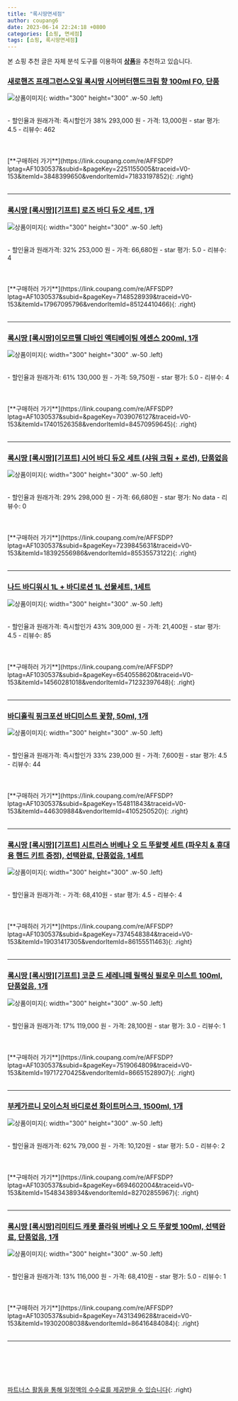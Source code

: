 ```yaml
---
title: "록시땅면세점"
author: coupang6
date: 2023-06-14 22:24:18 +0800
categories: [쇼핑, 면세점]
tags: [쇼핑, 록시땅면세점]
---
```


본 쇼핑 추천 글은 자체 분석 도구를 이용하여 [**상품**](https://link.coupang.com/a/bao1ui)을 추천하고 있습니다.

### [새로핸즈 프래그런스오일 록시땅 시어버터핸드크림 향 100ml FO, 단품](https://link.coupang.com/re/AFFSDP?lptag=AF1030537&subid=&pageKey=2251155005&traceid=V0-153&itemId=3848399650&vendorItemId=71833197852)

![상품이미지](https://thumbnail8.coupangcdn.com/thumbnails/remote/230x230ex/image/vendor_inventory/d603/66594190f351785bfda558938ab46f25e139e05f1949a438a180cc979e8e.jpg){: width="300" height="300" .w-50 .left}


<br>
- 할인율과 원래가격: 즉시할인가 38%  293,000   원
- 가격: 13,000원
- star 평가: 4.5
- 리뷰수: 462
<br>
<br>
<br>
<br>
[**구매하러 가기**](https://link.coupang.com/re/AFFSDP?lptag=AF1030537&subid=&pageKey=2251155005&traceid=V0-153&itemId=3848399650&vendorItemId=71833197852){: .right}
<br>
<br>

---

### [록시땅 [록시땅][기프트] 로즈 바디 듀오 세트, 1개](https://link.coupang.com/re/AFFSDP?lptag=AF1030537&subid=&pageKey=7148528939&traceid=V0-153&itemId=17967095796&vendorItemId=85124410466)

![상품이미지](https://thumbnail8.coupangcdn.com/thumbnails/remote/230x230ex/image/vendor_inventory/c7f2/b0e81aed322f44b3d02d48ffc62dd05c924997817a2aa605b55a48a22a76.jpg){: width="300" height="300" .w-50 .left}


<br>
- 할인율과 원래가격: 32%  253,000   원
- 가격: 66,680원
- star 평가: 5.0
- 리뷰수: 4
<br>
<br>
<br>
<br>
[**구매하러 가기**](https://link.coupang.com/re/AFFSDP?lptag=AF1030537&subid=&pageKey=7148528939&traceid=V0-153&itemId=17967095796&vendorItemId=85124410466){: .right}
<br>
<br>

---

### [록시땅 [록시땅]이모르뗄 디바인 액티베이팅 에센스 200ml, 1개](https://link.coupang.com/re/AFFSDP?lptag=AF1030537&subid=&pageKey=7039076127&traceid=V0-153&itemId=17401526358&vendorItemId=84570959645)

![상품이미지](https://thumbnail9.coupangcdn.com/thumbnails/remote/230x230ex/image/vendor_inventory/f9d3/7e86bcaae7c1b6764158875ca5e89e795358119b0539aec5a95349b83054.jpg){: width="300" height="300" .w-50 .left}


<br>
- 할인율과 원래가격: 61%  130,000   원
- 가격: 59,750원
- star 평가: 5.0
- 리뷰수: 4
<br>
<br>
<br>
<br>
[**구매하러 가기**](https://link.coupang.com/re/AFFSDP?lptag=AF1030537&subid=&pageKey=7039076127&traceid=V0-153&itemId=17401526358&vendorItemId=84570959645){: .right}
<br>
<br>

---

### [록시땅 [록시땅][기프트] 시어 바디 듀오 세트 (샤워 크림 + 로션), 단품없음](https://link.coupang.com/re/AFFSDP?lptag=AF1030537&subid=&pageKey=7239845631&traceid=V0-153&itemId=18392556986&vendorItemId=85535573122)

![상품이미지](https://thumbnail10.coupangcdn.com/thumbnails/remote/230x230ex/image/vendor_inventory/a97b/d1a4aeb3008391e1d44e8a11279c5aaf2d9fb16899d09d0e2c5ca018bf5e.jpg){: width="300" height="300" .w-50 .left}


<br>
- 할인율과 원래가격: 29%  298,000   원
- 가격: 66,680원
- star 평가: No data
- 리뷰수: 0
<br>
<br>
<br>
<br>
[**구매하러 가기**](https://link.coupang.com/re/AFFSDP?lptag=AF1030537&subid=&pageKey=7239845631&traceid=V0-153&itemId=18392556986&vendorItemId=85535573122){: .right}
<br>
<br>

---

### [나드 바디워시 1L + 바디로션 1L 선물세트, 1세트](https://link.coupang.com/re/AFFSDP?lptag=AF1030537&subid=&pageKey=6540558620&traceid=V0-153&itemId=14560281018&vendorItemId=71232397648)

![상품이미지](https://thumbnail8.coupangcdn.com/thumbnails/remote/230x230ex/image/retail/images/2020/07/14/17/6/7f60e45e-b700-4fe3-a48e-7f06511f96a0.jpg){: width="300" height="300" .w-50 .left}


<br>
- 할인율과 원래가격: 즉시할인가 43%  309,000   원
- 가격: 21,400원
- star 평가: 4.5
- 리뷰수: 85
<br>
<br>
<br>
<br>
[**구매하러 가기**](https://link.coupang.com/re/AFFSDP?lptag=AF1030537&subid=&pageKey=6540558620&traceid=V0-153&itemId=14560281018&vendorItemId=71232397648){: .right}
<br>
<br>

---

### [바디홀릭 핑크포션 바디미스트 꽃향, 50ml, 1개](https://link.coupang.com/re/AFFSDP?lptag=AF1030537&subid=&pageKey=154811843&traceid=V0-153&itemId=446309884&vendorItemId=4105250520)

![상품이미지](https://thumbnail10.coupangcdn.com/thumbnails/remote/230x230ex/image/retail/images/2018/11/06/11/4/dc315e72-f809-4739-a60c-1512ffd9f73d.jpg){: width="300" height="300" .w-50 .left}


<br>
- 할인율과 원래가격: 즉시할인가 33%  239,000   원
- 가격: 7,600원
- star 평가: 4.5
- 리뷰수: 44
<br>
<br>
<br>
<br>
[**구매하러 가기**](https://link.coupang.com/re/AFFSDP?lptag=AF1030537&subid=&pageKey=154811843&traceid=V0-153&itemId=446309884&vendorItemId=4105250520){: .right}
<br>
<br>

---

### [록시땅 [록시땅][기프트] 시트러스 버베나 오 드 뚜왈렛 세트 (파우치 & 휴대용 핸드 키트 증정), 선택완료, 단품없음, 1세트](https://link.coupang.com/re/AFFSDP?lptag=AF1030537&subid=&pageKey=7374548384&traceid=V0-153&itemId=19031417305&vendorItemId=86155511463)

![상품이미지](https://thumbnail10.coupangcdn.com/thumbnails/remote/230x230ex/image/vendor_inventory/23d6/67fd6c7a1eaa59e64cdb1ee75a667b2981645b7206ae222bc148aafb613c.jpg){: width="300" height="300" .w-50 .left}


<br>
- 할인율과 원래가격: 
- 가격: 68,410원
- star 평가: 4.5
- 리뷰수: 4
<br>
<br>
<br>
<br>
[**구매하러 가기**](https://link.coupang.com/re/AFFSDP?lptag=AF1030537&subid=&pageKey=7374548384&traceid=V0-153&itemId=19031417305&vendorItemId=86155511463){: .right}
<br>
<br>

---

### [록시땅 [록시땅][기프트] 코쿤 드 세레니떼 릴랙싱 필로우 미스트 100ml, 단품없음, 1개](https://link.coupang.com/re/AFFSDP?lptag=AF1030537&subid=&pageKey=7519064809&traceid=V0-153&itemId=19717270425&vendorItemId=86651528907)

![상품이미지](https://thumbnail8.coupangcdn.com/thumbnails/remote/230x230ex/image/vendor_inventory/ee8d/1a02779eacba5f9caa4cca66cd7f39f55ba1d596e3f7cc2705b3ee8241f5.png){: width="300" height="300" .w-50 .left}


<br>
- 할인율과 원래가격: 17%  119,000   원
- 가격: 28,100원
- star 평가: 3.0
- 리뷰수: 1
<br>
<br>
<br>
<br>
[**구매하러 가기**](https://link.coupang.com/re/AFFSDP?lptag=AF1030537&subid=&pageKey=7519064809&traceid=V0-153&itemId=19717270425&vendorItemId=86651528907){: .right}
<br>
<br>

---

### [부케가르니 모이스처 바디로션 화이트머스크, 1500ml, 1개](https://link.coupang.com/re/AFFSDP?lptag=AF1030537&subid=&pageKey=6694602004&traceid=V0-153&itemId=15483438934&vendorItemId=82702855967)

![상품이미지](https://thumbnail6.coupangcdn.com/thumbnails/remote/230x230ex/image/rs_quotation_api/ptmoweop/2c09cb29a1a24d7b91fbfde5ba523a8c.jpg){: width="300" height="300" .w-50 .left}


<br>
- 할인율과 원래가격: 62%  79,000   원
- 가격: 10,120원
- star 평가: 5.0
- 리뷰수: 2
<br>
<br>
<br>
<br>
[**구매하러 가기**](https://link.coupang.com/re/AFFSDP?lptag=AF1030537&subid=&pageKey=6694602004&traceid=V0-153&itemId=15483438934&vendorItemId=82702855967){: .right}
<br>
<br>

---

### [록시땅 [록시땅]리미티드 캐롯 플라워 버베나 오 드 뚜왈렛 100ml, 선택완료, 단품없음, 1개](https://link.coupang.com/re/AFFSDP?lptag=AF1030537&subid=&pageKey=7431349628&traceid=V0-153&itemId=19302008038&vendorItemId=86416484084)

![상품이미지](https://thumbnail6.coupangcdn.com/thumbnails/remote/230x230ex/image/vendor_inventory/c54d/59da2c266a67be65ad7c94bb0effd2ca0bf435039ce3641adcef9be384e7.jpg){: width="300" height="300" .w-50 .left}


<br>
- 할인율과 원래가격: 13%  116,000   원
- 가격: 68,410원
- star 평가: 5.0
- 리뷰수: 1
<br>
<br>
<br>
<br>
[**구매하러 가기**](https://link.coupang.com/re/AFFSDP?lptag=AF1030537&subid=&pageKey=7431349628&traceid=V0-153&itemId=19302008038&vendorItemId=86416484084){: .right}
<br>
<br>

---
<br><br><br><br><br> [파트너스 활동을 통해 일정액의 수수료를 제공받을 수 있습니다](https://link.coupang.com/a/bao1ui){: .right}